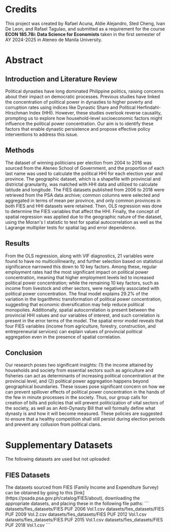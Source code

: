 <h1>Credits</h1>
This project was created by Rafael Acuna, Aldie Alejandro, Sted Cheng, Ivan De Leon, and Rafael Tagulao, and submitted as a requirement for the course <b>ECON 185.78i: Data Science for Economists</b> taken in the first semester of AY 2024-2025 in Ateneo de Manila University. 

<h1>Abstract</h1>
<h2>Introduction and Literature Review</h2>
Political dynasties have long dominated Philippine politics, raising concerns about their impact on democratic processes. Previous studies have linked the concentration of political power in dynasties to higher poverty and corruption rates using indices like Dynastic Share and Political Herfindahl-Hirschman Index (HHI). However, these studies overlook reverse causality, prompting us to explore how household-level socioeconomic factors might influence the political power concentration. Our aim is to identify these factors that enable dynastic persistence
and propose effective policy interventions to address this issue.

<h2>Methods</h2>
The dataset of winning politicians per election from 2004 to 2016 was sourced from the Ateneo School of Government, and the proportion of each last name was used to calculate the political HHI for each election year and province. The geographic dataset, which is a shapefile with provincial and districtal granularity, was matched with HHI data and utilized to calculate latitude and longitude. The FIES datasets published from 2006 to 2018 were retrieved from the PSA data archive; common columns were selected and aggregated in terms of mean per province, and only common provinces in both FIES and HHI datasets were retained. Then, OLS regression was done to determine the FIES variables that affect the HHI. Finally, the concept of spatial regression was applied due to the geographic nature of the dataset, using the Moran's I statistic to test for spatial autocorrelation as well as the Lagrange multiplier tests for spatial lag and error dependence.

<h2>Results</h2>
From the OLS regression, along with VIF diagnostics, 21 variables were found to have no multicollinearity, and further selection based on statistical significance narrowed this down to 10 key factors. Among these, regular employment rates had the most significant impact on political power concentration, meaning that higher employment levels led to increased political power concentration; while the remaining 10 key factors, such as income from livestock and other sectors, were negatively associated with political power concentration. The final model explains 29.2% of the variation in the logarithmic transformation of political power concentration, suggesting that economic diversification may help reduce political monopolies. Additionally, spatial autocorrelation is present between the provincial HHI values and our variables of interest, and such correlation is present in the error terms of the model. The spatial error model reveals that four FIES variables (income from agriculture, forestry, construction, and entrepreneurial services) can explain values of provincial political aggregation even in the presence of spatial correlation.

<h2>Conclusion</h2>
Our research poses two significant insights: (1) the income attained by households and society from essential sectors such as agriculture and fisheries can act as determinants of increasing political concentration at the provincial level, and (2) political power aggregation happens beyond geographical boundaries. These issues pose significant concern on how we can prevent spillover effects of political power concentration in the hands of the few in minute processes in the society. Thus, our group calls for creation of bills and policies that will prevent politicization of vital sectors of the society, as well as an Anti-Dynasty Bill that will formally define what dynasty is and how it will become measured. These policies are suggested to ensure that a healthy competition shall still persist during election periods and prevent any collusion from political clans.

<h1>Supplementary Datasets</h1>
The following datasets are used but not uploaded:

<h2>FIES Datasets</h2>
The datasets sourced from FIES (Family Income and Expenditure Survey) can be obtained by going to this [link](https://psada.psa.gov.ph/catalog/FIES/about), downloading the appropriate datasets, and placing these in the following file paths:
```
datasets/fies_datasets/FIES PUF 2006 Vol.1.csv
datasets/fies_datasets/FIES PUF 2009 Vol.2.csv
datasets/fies_datasets/FIES PUF 2012 Vol.1.csv
datasets/fies_datasets/FIES PUF 2015 Vol.1.csv
datasets/fies_datasets/FIES PUF 2018 Vol.1.csv
```
